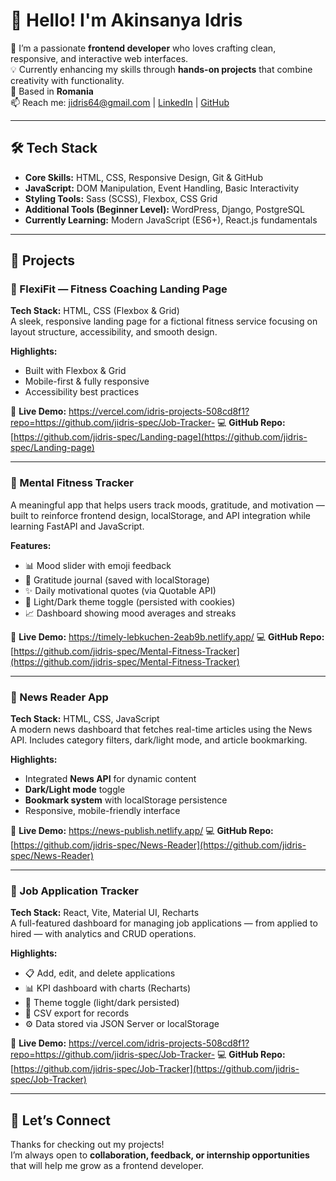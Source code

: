# 👋 Hello! I'm Akinsanya Idris

🚀 I’m a passionate **frontend developer** who loves crafting clean, responsive, and interactive web interfaces.  
💡 Currently enhancing my skills through **hands-on projects** that combine creativity with functionality.  
📍 Based in **Romania**  
📫 Reach me: [jidris64@gmail.com](mailto:jidris64@gmail.com) | [LinkedIn](https://www.linkedin.com/in/idris-akinsanya-b221b7242/) | [GitHub](https://github.com/jidris-spec)

---

## 🛠️ Tech Stack

- **Core Skills:** HTML, CSS, Responsive Design, Git & GitHub  
- **JavaScript:** DOM Manipulation, Event Handling, Basic Interactivity  
- **Styling Tools:** Sass (SCSS), Flexbox, CSS Grid  
- **Additional Tools (Beginner Level):** WordPress, Django, PostgreSQL  
- **Currently Learning:** Modern JavaScript (ES6+), React.js fundamentals  

---

## 📂 Projects

### 🎯 FlexiFit — Fitness Coaching Landing Page  
**Tech Stack:** HTML, CSS (Flexbox & Grid)  
A sleek, responsive landing page for a fictional fitness service focusing on layout structure, accessibility, and smooth design.

**Highlights:**
- Built with Flexbox & Grid  
- Mobile-first & fully responsive  
- Accessibility best practices  

🔗 **Live Demo:** https://vercel.com/idris-projects-508cd8f1?repo=https://github.com/jidris-spec/Job-Tracker- 
💻 **GitHub Repo:** [https://github.com/jidris-spec/Landing-page](https://github.com/jidris-spec/Landing-page)

---

### 🧠 Mental Fitness Tracker  
A meaningful app that helps users track moods, gratitude, and motivation — built to reinforce frontend design, localStorage, and API integration while learning FastAPI and JavaScript.

**Features:**
- 📊 Mood slider with emoji feedback  
- 🙏 Gratitude journal (saved with localStorage)  
- ✨ Daily motivational quotes (via Quotable API)  
- 🌙 Light/Dark theme toggle (persisted with cookies)  
- 📈 Dashboard showing mood averages and streaks  

🔗 **Live Demo:** https://timely-lebkuchen-2eab9b.netlify.app/
💻 **GitHub Repo:** [https://github.com/jidris-spec/Mental-Fitness-Tracker](https://github.com/jidris-spec/Mental-Fitness-Tracker)

---

### 📰 News Reader App  
**Tech Stack:** HTML, CSS, JavaScript  
A modern news dashboard that fetches real-time articles using the News API. Includes category filters, dark/light mode, and article bookmarking.

**Highlights:**
- Integrated **News API** for dynamic content  
- **Dark/Light mode** toggle  
- **Bookmark system** with localStorage persistence  
- Responsive, mobile-friendly interface  

🔗 **Live Demo:**  https://news-publish.netlify.app/
💻 **GitHub Repo:** [https://github.com/jidris-spec/News-Reader](https://github.com/jidris-spec/News-Reader)

---

### 💼 Job Application Tracker  
**Tech Stack:** React, Vite, Material UI, Recharts  
A full-featured dashboard for managing job applications — from applied to hired — with analytics and CRUD operations.

**Highlights:**
- 📋 Add, edit, and delete applications  
- 📊 KPI dashboard with charts (Recharts)  
- 🌙 Theme toggle (light/dark persisted)  
- 📂 CSV export for records  
- ⚙️ Data stored via JSON Server or localStorage  

🔗 **Live Demo:** https://vercel.com/idris-projects-508cd8f1?repo=https://github.com/jidris-spec/Job-Tracker-
💻 **GitHub Repo:** [https://github.com/jidris-spec/Job-Tracker](https://github.com/jidris-spec/Job-Tracker)

---

## 💬 Let’s Connect  

Thanks for checking out my projects!  
I’m always open to **collaboration, feedback, or internship opportunities** that will help me grow as a frontend developer.
